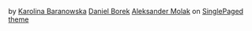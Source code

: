  <i class="fa fa-angle-left" ></i><i class="fa fa-angle-right" ></i>  by [Karolina Baranowska](#catolina) [Daniel Borek](#danieltomasz)  [Aleksander Molak](#AlxdrMlk) on [SinglePaged theme](https://github.com/t413/SinglePaged)
